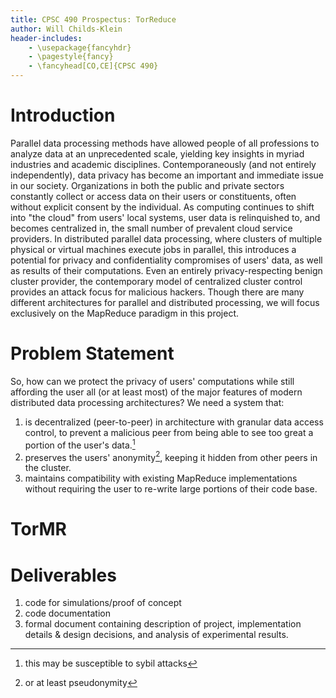 ```yaml
---
title: CPSC 490 Prospectus: TorReduce
author: Will Childs-Klein
header-includes:
    - \usepackage{fancyhdr}
    - \pagestyle{fancy}
    - \fancyhead[CO,CE]{CPSC 490}
---
```


Introduction
============
Parallel data processing methods have allowed people of all professions to analyze data at an unprecedented scale, yielding key insights in myriad industries and academic disciplines. Contemporaneously (and not entirely independently), data privacy has become an important and immediate issue in our society. Organizations in both the public and private sectors constantly collect or access data on their users or constituents, often without explicit consent by the individual. As computing continues to shift into "the cloud" from users' local systems, user data is relinquished to, and becomes centralized in, the small number of prevalent cloud service providers. In distributed parallel data processing, where clusters of multiple physical or virtual machines execute jobs in parallel, this introduces a potential for privacy and confidentiality compromises of users' data, as well as results of their computations. Even an entirely privacy-respecting benign cluster provider, the contemporary model of centralized cluster control provides an attack focus for malicious hackers. Though there are many different architectures for parallel and distributed processing, we will focus exclusively on the MapReduce paradigm in this project.

Problem Statement
=================
So, how can we protect the privacy of users' computations while still affording the user all (or at least most) of the major features of modern distributed data processing architectures? We need a system that:

  1. is decentralized (peer-to-peer) in architecture with granular data access control, to prevent a malicious peer from being able to see too great a portion of the user's data.[^1]
  2. preserves the users' anonymity[^2], keeping it hidden from other peers in the cluster.
  3. maintains compatibility with existing MapReduce implementations without requiring the user to re-write large portions of their code base.

TorMR
=====


Deliverables
============
  1. code for simulations/proof of concept
  2. code documentation
  3. formal document containing description of project, implementation details & design decisions, and analysis of experimental results.

[^1]:  this may be susceptible to sybil attacks
[^2]:  or at least pseudonymity
